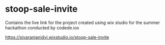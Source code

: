 # stoop-sale-invite
Contains the live link for the project created using wix studio for the summer hackathon conducted by codede.iox

https://sivaranjanidvj.wixstudio.io/stoop-sale-invite

